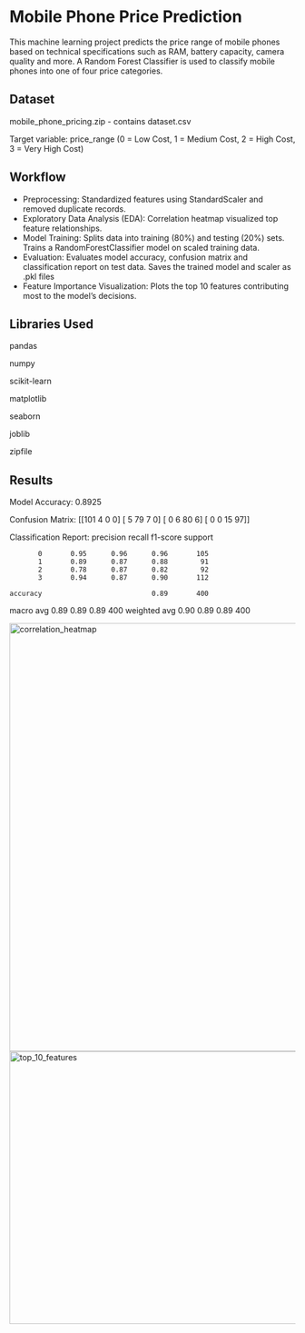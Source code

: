 # Mobile Phone Price Prediction

This machine learning project predicts the price range of mobile phones based on technical specifications such as RAM, battery capacity, camera quality and more. A Random Forest Classifier is used to classify mobile phones into one of four price categories.


## Dataset

mobile_phone_pricing.zip - contains dataset.csv 

Target variable: price_range (0 = Low Cost, 1 = Medium Cost, 2 = High Cost, 3 = Very High Cost)


## Workflow

- Preprocessing: Standardized features using StandardScaler and removed duplicate records.
- Exploratory Data Analysis (EDA): Correlation heatmap visualized top feature relationships.
- Model Training: Splits data into training (80%) and testing (20%) sets. Trains a RandomForestClassifier model on scaled training data.
- Evaluation: Evaluates model accuracy, confusion matrix and classification report on test data. Saves the trained model and scaler as .pkl files
- Feature Importance Visualization: Plots the top 10 features contributing most to the model’s decisions.


## Libraries Used

pandas

numpy

scikit-learn

matplotlib

seaborn

joblib

zipfile


## Results

Model Accuracy: 0.8925

Confusion Matrix:
[[101   4   0   0]
 [  5  79   7   0]
 [  0   6  80   6]
 [  0   0  15  97]]

Classification Report:
              precision    recall  f1-score   support

           0       0.95      0.96      0.96       105
           1       0.89      0.87      0.88        91
           2       0.78      0.87      0.82        92
           3       0.94      0.87      0.90       112

    accuracy                           0.89       400
   macro avg       0.89      0.89      0.89       400
weighted avg       0.90      0.89      0.89       400


<img width="1536" height="754" alt="correlation_heatmap" src="https://github.com/user-attachments/assets/8f428981-82b1-45de-b9bd-6ae06c772ca9" />

<img width="640" height="480" alt="top_10_features" src="https://github.com/user-attachments/assets/96986a7b-5c76-4eb3-a94e-fc631a4d06f4" />

